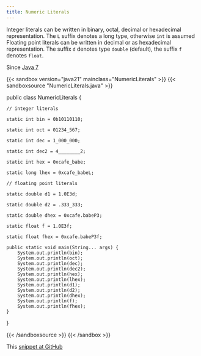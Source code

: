 ```yaml
---
title: Numeric Literals
---
```


Integer literals can be written in binary, octal, decimal or hexadecimal
 representation. The `L` suffix denotes a long type, otherwise
 `int` is assumed Floating point literals can be written in decimal
 or as hexadecimal representation. The suffix `d` denotes type
 `double` (default), the suffix `f` denotes
 `float`.

Since [Java 7](/jdk/7/)

{{< sandbox version="java21" mainclass="NumericLiterals" >}}
{{< sandboxsource "NumericLiterals.java" >}}

public class NumericLiterals {

	// integer literals

	static int bin = 0b10110110;

	static int oct = 01234_567;

	static int dec = 1_000_000;

	static int dec2 = 4________2;

	static int hex = 0xcafe_babe;

	static long lhex = 0xcafe_babeL;

	// floating point literals

	static double d1 = 1.0E3d;

	static double d2 = .333_333;

	static double dhex = 0xcafe.babeP3;

	static float f = 1.0E3f;

	static float fhex = 0xcafe.babeP3f;

	public static void main(String... args) {
		System.out.println(bin);
		System.out.println(oct);
		System.out.println(dec);
		System.out.println(dec2);
		System.out.println(hex);
		System.out.println(lhex);
		System.out.println(d1);
		System.out.println(d2);
		System.out.println(dhex);
		System.out.println(f);
		System.out.println(fhex);
	}

}

{{< /sandboxsource >}}
{{< /sandbox >}}

This [snippet at GitHub](https://github.com/marchof/io.javaalmanac.snippets/tree/master/src/main/java/io/javaalmanac/snippets/language/NumericLiterals.java)
